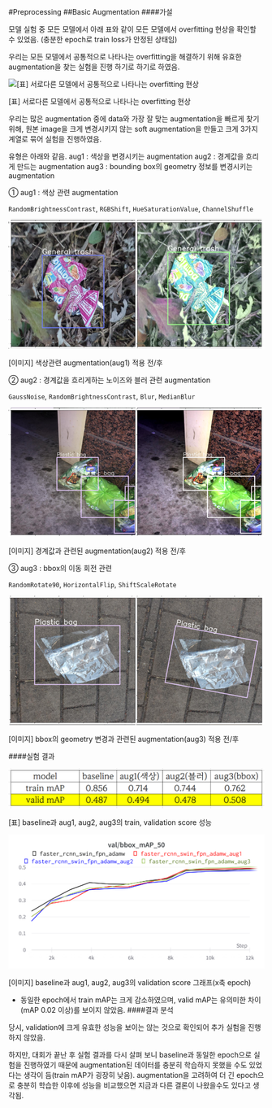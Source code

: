 #Preprocessing
##Basic Augmentation
####가설

모델 실험 중 모든 모델에서 아래 표와 같이 모든 모델에서 overfitting 현상을 확인할 수 있었음.
(충분한 epoch로 train loss가 안정된 상태임)

우리는 모든 모델에서 공통적으로 나타나는 overfitting을 해결하기 위해 
유효한 augmentation을 찾는 실험을 진행 하기로 하기로 하였음.

![[표] 서로다른 모델에서 공통적으로 나타나는 overfitting 현상](Object%20Detection%20wrap-up%20report%2031b3d22efe7244abb1d8ed08c1ba393d/Untitled%2016.png)

[표] 서로다른 모델에서 공통적으로 나타나는 overfitting 현상

우리는 많은 augmentation 중에 data와 가장 잘 맞는 augmentation을 빠르게 찾기 위해, 
원본 image을 크게 변경시키지 않는 soft augmentation을 만들고 크게 3가지 계열로 묶어 실험을 진행하였음. 

유형은 아래와 같음.
aug1 : 색상을 변경시키는 augmentation
aug2 : 경계값을 흐리게 만드는 augmentation
aug3 : bounding box의 geometry 정보를 변경시키는 augmentation

① aug1 : 색상 관련 augmentation

`RandomBrightnessContrast`, `RGBShift`, `HueSaturationValue`, `ChannelShuffle`

![[이미지] 색상관련 augmentation(aug1) 적용 전/후](images/Untitled%2017.png)

[이미지] 색상관련 augmentation(aug1) 적용 전/후

② aug2 : 경계값을 흐리게하는 노이즈와 블러 관련 augmentation

`GaussNoise`, `RandomBrightnessContrast`, `Blur`, `MedianBlur`

![[이미지] 경계값과 관련된 augmentation(aug2) 적용 전/후](images/Untitled%2018.png)

[이미지] 경계값과 관련된 augmentation(aug2) 적용 전/후

③ aug3 : bbox의 이동 회전 관련

`RandomRotate90`, `HorizontalFlip`, `ShiftScaleRotate`

![[이미지] bbox의 geometry 변경과 관련된 augmentation(aug3) 적용 전/후](images/Untitled%2019.png)

[이미지] bbox의 geometry 변경과 관련된 augmentation(aug3) 적용 전/후

####실험 결과

![[표] baseline과 aug1, aug2, aug3의 train, validation score 성능](images/Untitled%2020.png)

[표] baseline과 aug1, aug2, aug3의 train, validation score 성능

![[이미지] baseline과 aug1, aug2, aug3의 validation score 그래프(x축 epoch)](images/Untitled%2021.png)

[이미지] baseline과 aug1, aug2, aug3의 validation score 그래프(x축 epoch)

- 동일한 epoch에서 train mAP는 크게 감소하였으며, 
valid mAP는 유의미한 차이(mAP 0.02 이상)를 보이지 않았음.
####결과 분석

당시, validation에 크게 유효한 성능을 보이는 않는 것으로 확인되어 추가 실험을 진행 하지 않았음.

하지만, 대회가 끝난 후 실험 결과를 다시 살펴 보니 baseline과 동일한 epoch으로 실험을 진행하였기 때문에
augmentation된 데이터를 충분히 학습하지 못했을 수도 있었다는 생각이 듬(train mAP가 굉장히 낮음).
augmentation을 고려하여 더 긴 epoch으로 충분히 학습한 이후에 성능을 비교했으면 지금과 다른 결론이 나왔을수도 있다고 생각됨.
